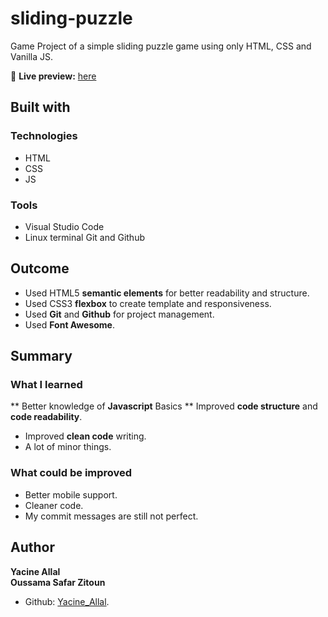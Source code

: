 # sliding-puzzle

Game Project of a simple sliding puzzle game using only HTML, CSS and Vanilla JS.

🔗 **Live preview:** [here](https://SisyphusTheSecond.github.io/sliding-puzzle/)

## Built with

### Technologies

* HTML
* CSS
* JS

### Tools

* Visual Studio Code
* Linux terminal
Git and Github

## Outcome

* Used HTML5 **semantic elements** for better readability and structure.
* Used CSS3 **flexbox** to create template and responsiveness.
* Used **Git** and **Github** for project management.
* Used **Font Awesome**.

## Summary 

### What I learned

** Better knowledge of **Javascript** Basics
** Improved **code structure** and **code readability**.
* Improved **clean code** writing.
* A lot of minor things.

### What could be improved 

* Better mobile support.
* Cleaner code.
* My commit messages are still not perfect.

## Author

**Yacine Allal**  
**Oussama Safar Zitoun**

* Github: [Yacine_Allal](https://github.com/SisyphusTheSecond).